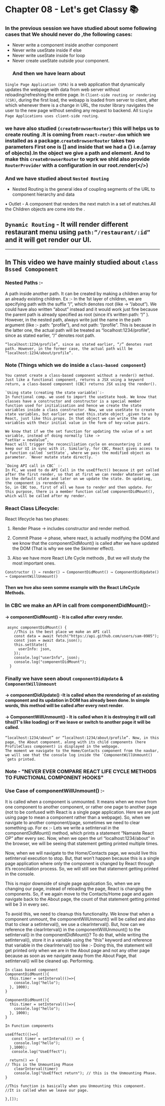 # Chapter 08 - Let's get Classy 📚
### In the previous session we have studied about some following cases that We should never do ,the following cases:
- Never write a component inside another component
- Never write useState inside if else
- Never write useState inside for loop
- Never create useState outside your component.
  ### And then we have learn about 
`Single Page Application (SPA)` is a web application that dynamically updates the webpage with data from web server without reloading/refreshing the entire page.
In `Client-side routing or rendering (CSR)`, during the first load, the webapp is loaded from server to client, after which whenever there is a change in URL, the router library navigates the user to the new page without sending any request to backend. All `Single Page Applications uses client-side routing`. 

### we have also studied `{createBrowserRouter}` this will helps us to create routing .It is coming from `react-router-dom` which we installed as a package.`createBrowserRouter` takes two parameters First one is [] and inside that we had a {} i.e.(array of objects).In the object we give a path and element.  And to make this `createBrowserRouter` to wprk we shld also provide `RouterProvider` with a configuration in our root.render(</>)
        
### And we have studied about `Nested Routing`
- Nested Routing is the general idea of coupling segments of the URL to component hierarchy and data

• Outlet - A component that renders the next match in a set of matches.All the Children objects are come into the <Outlet />.
## `Dynamic Routing` - It will render different restaurant menu using `path:”/restaurant/:id”` and it will get render our UI. 

----------------------------------------------------------------------------------------------------------------

## In This video we have mainly studied about `class Bssed Comoponent`

### Nested Paths :-
A path inside another path. It can be created by making a children array for an already existing children. Ex :-
In the 1st layer of children, we are specifying path with the suffix “/”, which denotes root (like -> “/about”). We could have also written “about” instead and it would work just fine because the parent path is already specified as root (since it’s written path: “/” ).
However, in the nested path, always write just the name in the path argument (like :- path: ”profile”), and not path: “/profile”. This is because in the latter one, the actual path will be treated as “localhost:1234/profile”, since as stated earlier, “/” denotes root path.

```
“localhost:1234/profile”, since as stated earlier, “/” denotes root path. However, in the former case, the actual path will be “localhost:1234/about/profile”.
```

### Note (Things which we do inside a `class-based component`)
```
You cannot create a class-based component without a render() method. Just like a functional component, returns a JSX using a keyword return, a class-based component (CBC) returns JSX using the render().
```

```
`Using state (creating the state variable)`:-
In functional comp. we used to import the useState hook. We know that classes have a constructor and constructor is a special member function used for initialisation and hence we create the state variables inside a class constructor. Now, we use useState to create state variables, but earlier we used this.state object ,given to us by React, just like this.props. In that object we can write the state variables with their initial value in the form of key-value pairs.
```

```
We know that if we the set function for updating the value of a set variable, instead of doing normally like ->
“setVar = newValue”,
React will trigger the reconciliation cycle on encountering it and keep our UI in sync with it. Similarly, for CBC, React gives access to a function called `setState`, where we pass the modified object as parameter. `Never mutate state directly. `
```

```
`Doing API call in CBC` :-
In FC, we used to do API Call in the useEffect() because it got called after the first render, so that at first we can render whatever we can in the default state and later on we update the state. On updating, the component is rerendered.
So, in CBC too, first of all we have to render and then update. For this purpose, there is a member function called componentDidMount(), which will be called after my render.

```

### React Class Lifecycle:
 React lifecycle has two phases:
1.	Render Phase → includes constructor and render method.
2.	Commit Phase → phase, where react, is actually modifying the DOM.and we know that the componentDidMount() is called after we have updated the DOM (That is why we see the Skimmer effect).

3.	Also we have more React Life Cycle methods , But we will study the most important ones.

`Constructor () → render() → ComponentDidMount() → ComponentDidUpdate() → ComponentWillUnmount()`

#### Then we hve also seen somme example with the React LifeCycle Methods.

### In CBC we make an API in call from componentDidMount():-
#### -> componentDidMount() - It is called after every render.
```
 async componentDidMount() {
    //This is the best place we make an API call
    const data = await fetch("https://api.github.com/users/sam-0905");
    const json = await data.json();
    this.setState({
      userInfo: json,
    });
    console.log("userInfo", json);
    console.log("componentDidMount");
  }
```

### Finally we have seen about `componentDidUpdate` & `ComponentWillUnmount`

#### -> componentDidUpdate() -It is called when the rerendering of an existing component and its updation in DOM has already been done. In simple words, this method will be called after every next render.

#### -> ComponentWillUnmount() - It is called when it is destroying it will call tihs(IT's like loading) or If we leave or switch to another page it will be called.

```
“localhost:1234/about” or “localhost:1234/about/profile”. Now, in this page, the About component, along with its child components (here ProfileClass component) is displayed in the webpage.
The moment we navigate to the Home/Contacts component from the navbar, we will see that the console log inside the `ComponentWillUnmount() `gets printed.

```

### Note - "NEVER EVER COMPARE REACT LIFE CYCLE METHODS TO FUNCTIONAL COMPONENT HOOKS"

### Use Case of componentWillUnmount() :-
It is called when a component is unmounted. It means when we move from one component to another component, or rather one page to another page (not to be confused with React is a single page application. Here we are just using page to mean a component rather than a webpage). So, when we navigate to another component/page, sometimes we need to clear something up. For ex :-
Lets we write a setInterval in the componentDidMount() method, which prints a statement “Namaste React OP” after every sec. Now, when we open the url “localhost:1234/about” in the browser, we will be seeing that statement getting printed multiple times.

Now, when we will navigate to the Home/Contacts page, we would live this setInterval execution to stop. But, that won’t happen because this is a single page application where only the component is changed by React through it’s reconciliation process. So, we will still see that statement getting printed in the console. 


This is major downside of single page application
So, when we are changing our page, instead of reloading the page, React is changing the components. So, if we again move to the Contacts/Home page and again navigate back to the About page, the count of that statement getting printed will be 3 in every sec.

To avoid this, we need to cleanup this functionality. We know that when a component unmount, the componentWillUnmount() will be called and also that to clear a setInterval(), we use a clearInterval(). But, how can we reference the clearInterval() in the componentWillUnmount() to the setInterval() in the componentDidMount()?
To do that, while writing the setInterval(), store it in a variable using the “this” keyword and reference that variable in the clearInterval() too like :-
Doing this, the statement will get printed only when we are in the About page and not any other page because as soon as we navigate away from the About Page, that setInterval() will be cleaned up.
Performing.


```
In claas based component
ComponentDidMount(){
  this.timer = setInterval(()=>{
    console.log("hello");
  }, 1000);
}

ComponentDidMount(){
  this.timer = setInterval(()=>{
    console.log("hello");
  }, 1000);
}

```

```
In Function components

useEffect(()=>{
   const timer = setInterval(() => {
    console.log("hello");
  },1000);
   console.log("UseEffect");

  return() => {
// This is the Unmounting Phase
    clearInterval(timer)	
    console.log("UseEffect return"); // this is the Unmounting Phase.
}

//This function is basically when you Unmounting this component.
//It is called when we leave our page.

},[]); 

```
